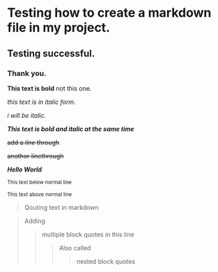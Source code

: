 # Testing how to  create a markdown file in my project.
## Testing successful.
### Thank you.

**This text is bold** not this one.

*this text is in italic form*.

_i will be italic_.

***This text is bold and italic at the same time***

<del>add a _line_ through</del>

~~anothor linethrough~~

***Hello World***

<sub>This text below normal line</sub>

<sup>This text above normal line</sup>

> Qouting text in markdown

> Adding
>
>> multiple block quotes in this line
>>
>>>Also called
>>>
>>>>nested block quotes 
> 
